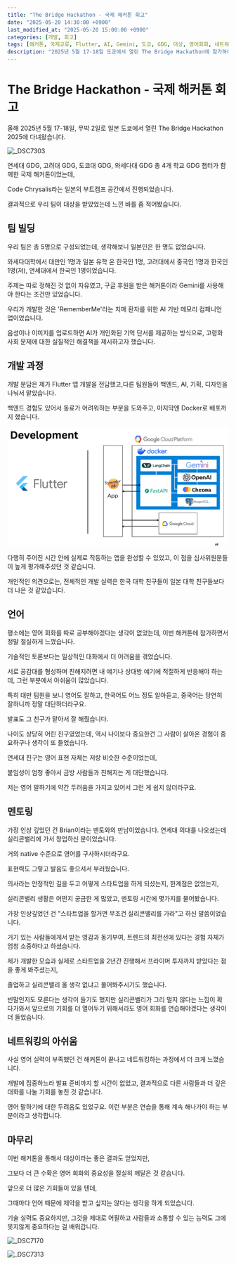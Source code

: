 ```yaml
---
title: "The Bridge Hackathon - 국제 해커톤 회고"
date: "2025-05-20 14:30:00 +0900"
last_modified_at: "2025-05-20 15:00:00 +0900"
categories: [개발, 회고]
tags: [해커톤, 국제교류, Flutter, AI, Gemini, 도쿄, GDG, 대상, 영어회화, 네트워킹, 실리콘밸리]
description: "2025년 5월 17-18일 도쿄에서 열린 The Bridge Hackathon에 참가하여 대상을 수상한 경험과 국제 해커톤에서 느낀 영어 회화의 중요성, 팀워크, 그리고 실리콘밸리 멘토와의 만남에 대한 솔직한 후기"
---
```




# The Bridge Hackathon - 국제 해커톤 회고

올해 2025년 5월 17-18일, 무박 2일로 일본 도쿄에서 열린 The Bridge Hackathon 2025에 다녀왔습니다.

![_DSC7303](../assets/img/2025-05-20-/_DSC7303.jpg)

연세대 GDG, 고려대 GDG, 도쿄대 GDG, 와세다대 GDG 총 4개 학교 GDG 챕터가 함께한 국제 해커톤이었는데,

Code Chrysalis라는 일본의 부트캠프 공간에서 진행되었습니다.

결과적으로 우리 팀이 대상을 받았었는데 느낀 바를 좀 적어봤습니다.



## 팀 빌딩

우리 팀은 총 5명으로 구성되었는데, 생각해보니 일본인은 한 명도 없었습니다.

와세다대학에서 대만인 1명과 일본 유학 온 한국인 1명, 고려대에서 중국인 1명과 한국인 1명(저), 연세대에서 한국인 1명이었습니다.

주제는 따로 정해진 것 없이 자유였고, 구글 후원을 받은 해커톤이라 Gemini를 사용해야 한다는 조건만 있었습니다.



우리가 개발한 것은 'RememberMe'라는 치매 환자를 위한 AI 기반 메모리 컴패니언 앱이었습니다.

음성이나 이미지를 업로드하면 AI가 개인화된 기억 단서를 제공하는 방식으로, 고령화 사회 문제에 대한 실질적인 해결책을 제시하고자 했습니다.



## 개발 과정

개발 분담은 제가 Flutter 앱 개발을 전담했고,다른 팀원들이 백엔드, AI, 기획, 디자인을 나눠서 맡았습니다.

백엔드 경험도 있어서 동료가 어려워하는 부분을 도와주고, 마지막엔 Docker로 배포까지 했습니다.

![image-20250829160221071](../assets/img/2025-05-20-/image-20250829160221071.png)



다행히 주어진 시간 안에 실제로 작동하는 앱을 완성할 수 있었고, 이 점을 심사위원분들이 높게 평가해주셨던 것 같습니다.

개인적인 의견으로는, 전체적인 개발 실력은 한국 대학 친구들이 일본 대학 친구들보다 더 나은 것 같았습니다.



## 언어

평소에는 영어 회화를 따로 공부해야겠다는 생각이 없었는데, 이번 해커톤에 참가하면서 정말 절실하게 느꼈습니다.

기술적인 토론보다는 일상적인 대화에서 더 어려움을 겪었습니다.

서로 공감대를 형성하며 친해지려면 내 얘기나 상대방 얘기에 적절하게 반응해야 하는데, 그런 부분에서 아쉬움이 많았습니다.



특히 대만 팀원을 보니 영어도 잘하고, 한국어도 어느 정도 알아듣고, 중국어는 당연히 잘하니까 정말 대단하더라구요.

발표도 그 친구가 맡아서 잘 해줬습니다.

나이도 상당히 어린 친구였었는데, 역시 나이보다 중요한건 그 사람이 살아온 경험이 중요하구나 생각이 또 들었습니다.



연세대 친구는 영어 표현 자체는 저랑 비슷한 수준이었는데,

붙임성이 엄청 좋아서 금방 사람들과 친해지는 게 대단했습니다.

저는 영어 말하기에 약간 두려움을 가지고 있어서 그런 게 쉽지 않더라구요.



## 멘토링

가장 인상 깊었던 건 Brian이라는 멘토와의 만남이었습니다. 연세대 의대를 나오셨는데 실리콘밸리에 가서 창업하신 분이었습니다.

거의 native 수준으로 영어를 구사하시더라구요.

표현력도 그렇고 발음도 좋으셔서 부러웠습니다.

의사라는 안정적인 길을 두고 어떻게 스타트업을 하게 되셨는지, 한계점은 없었는지,

실리콘밸리 생활은 어떤지 궁금한 게 많았고, 멘토링 시간에 몇가지를 물어봤습니다.



가장 인상깊었던 건 "스타트업을 할거면 무조건 실리콘밸리를 가라"고 하신 말씀이었습니다.

거기 있는 사람들에게서 받는 영감과 동기부여, 트렌드의 최전선에 있다는 경험 자체가 엄청 소중하다고 하셨습니다.



제가 개발한 모습과 실제로 스타트업을 2년간 진행해서 프라이머 투자까지 받았다는 점을 좋게 봐주셨는지,

졸업하고 실리콘밸리 올 생각 없냐고 물어봐주시기도 했습니다.

빈말인지도 모른다는 생각이 들기도 했지만 실리콘밸리가 그리 멀지 않다는 느낌이 확 다가와서 앞으로의 기회를 더 열어두기 위해서라도 영어 회화를 연습해야겠다는 생각이 더 들었습니다.



## 네트워킹의 아쉬움

사실 영어 실력이 부족했던 건 해커톤이 끝나고 네트워킹하는 과정에서 더 크게 느꼈습니다.

개발에 집중하느라 발표 준비까지 할 시간이 없었고, 결과적으로 다른 사람들과 더 깊은 대화를 나눌 기회를 놓친 것 같습니다.

영어 말하기에 대한 두려움도 있었구요. 이런 부분은 연습을 통해 계속 해나가야 하는 부분이라고 생각합니다.



## 마무리

이번 해커톤을 통해서 대상이라는 좋은 결과도 얻었지만,

그보다 더 큰 수확은 영어 회화의 중요성을 절실히 깨달은 것 같습니다.



앞으로 더 많은 기회들이 있을 텐데,

그때마다 언어 때문에 제약을 받고 싶지는 않다는 생각을 하게 되었습니다.

기술 실력도 중요하지만, 그것을 제대로 어필하고 사람들과 소통할 수 있는 능력도 그에 못지않게 중요하다는 걸 배워갑니다.

![_DSC7170](../assets/img/2025-05-20-/_DSC7170.jpg)

![_DSC7313](../assets/img/2025-05-20-/_DSC7313.jpg)